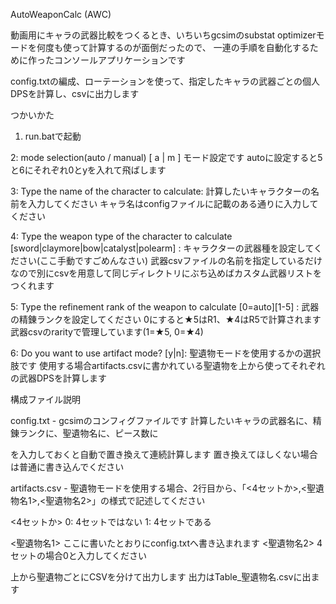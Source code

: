 AutoWeaponCalc (AWC)

動画用にキャラの武器比較をつくるとき、いちいちgcsimのsubstat optimizerモードを何度も使って計算するのが面倒だったので、
一連の手順を自動化するために作ったコンソールアプリケーションです

config.txtの編成、ローテーションを使って、指定したキャラの武器ごとの個人DPSを計算し、csvに出力します


つかいかた

1. run.batで起動

2: mode selection(auto / manual) [ a | m ]
モード設定です
autoに設定すると5と6にそれぞれ0とyを入れて飛ばします

3: Type the name of the character to calculate:
計算したいキャラクターの名前を入力してください
キャラ名はconfigファイルに記載のある通りに入力してください

4: Type the weapon type of the character to calculate [sword|claymore|bow|catalyst|polearm] :
キャラクターの武器種を設定してください(ここ手動ですごめんなさい)
武器csvファイルの名前を指定しているだけなので別にcsvを用意して同じディレクトリにぶち込めばカスタム武器リストをつくれます

5: Type the refinement rank of the weapon to calculate [0=auto][1-5] :
武器の精錬ランクを設定してください
0にすると★5はR1、★4はR5で計算されます
武器csvのrarityで管理しています(1=★5, 0=★4)

6: Do you want to use artifact mode? [y|n]:
聖遺物モードを使用するかの選択肢です
使用する場合artifacts.csvに書かれている聖遺物を上から使ってそれぞれの武器DPSを計算します


構成ファイル説明

config.txt - gcsimのコンフィグファイルです
計算したいキャラの武器名に<w>、精錬ランクに<r>、聖遺物名に<a>、ピース数に<p>を入力しておくと自動で置き換えて連続計算します
置き換えてほしくない場合は普通に書き込んでください

artifacts.csv - 聖遺物モードを使用する場合、2行目から、「<4セットか>,<聖遺物名1>,<聖遺物名2>」の様式で記述してください

<4セットか> 
0: 4セットではない
1: 4セットである

<聖遺物名1> ここに書いたとおりにconfig.txtへ書き込まれます
<聖遺物名2> 4セットの場合0と入力してください

上から聖遺物ごとにCSVを分けて出力します
出力はTable_聖遺物名.csvに出ます
